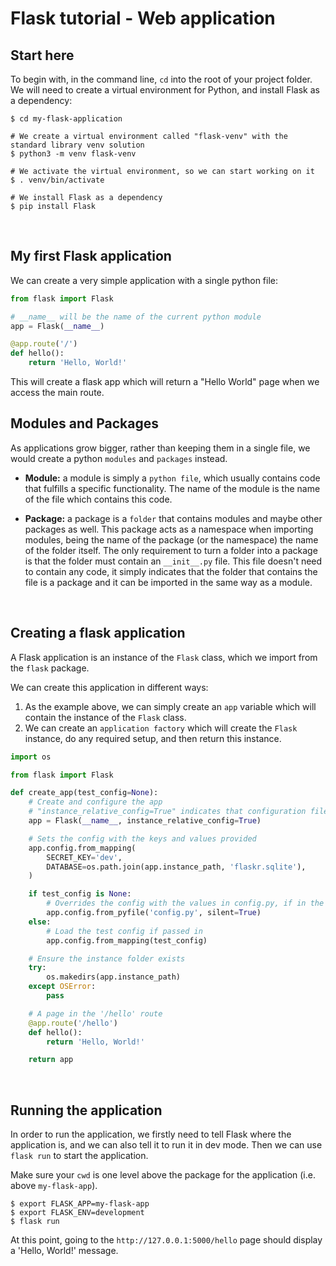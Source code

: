 # Flask tutorial - Web application

## Start here

To begin with, in the command line, `cd` into the root of your project folder. We will need to create a virtual environment for Python, and install Flask as a dependency:

```
$ cd my-flask-application

# We create a virtual environment called "flask-venv" with the standard library venv solution
$ python3 -m venv flask-venv

# We activate the virtual environment, so we can start working on it
$ . venv/bin/activate

# We install Flask as a dependency
$ pip install Flask
```
<br/>

## My first Flask application

We can create a very simple application with a single python file:

```python
from flask import Flask

# __name__ will be the name of the current python module
app = Flask(__name__)

@app.route('/')
def hello():
    return 'Hello, World!'
```

This will create a flask app which will return a "Hello World" page when we access the main route.
<br/>

## Modules and Packages

As applications grow bigger, rather than keeping them in a single file, we would create a python `modules` and `packages` instead.

* __Module:__ a module is simply a `python file`, which usually contains code that fulfills a specific functionality. The name of the module is the name of the file which contains this code.

* __Package:__ a package is a `folder` that contains modules and maybe other packages as well. This package acts as a namespace when importing modules, being the name of the package (or the namespace) the name of the folder itself. The only requirement to turn a folder into a package is that the folder must contain an `__init__.py` file. This file doesn't need to contain any code, it simply indicates that the folder that contains the file is a package and it can be imported in the same way as a module.
<br/>

## Creating a flask application

A Flask application is an instance of the `Flask` class, which we import from the `flask` package.

We can create this application in different ways:

1. As the example above, we can simply create an `app` variable which will contain the instance of the `Flask` class.
2. We can create an `application factory` which will create the `Flask` instance, do any required setup, and then return this instance.

```python
import os

from flask import Flask

def create_app(test_config=None):
    # Create and configure the app
    # "instance_relative_config=True" indicates that configuration files are relative to the 'instance folder', which is outside the app
    app = Flask(__name__, instance_relative_config=True)

    # Sets the config with the keys and values provided
    app.config.from_mapping(
        SECRET_KEY='dev',
        DATABASE=os.path.join(app.instance_path, 'flaskr.sqlite'),
    )

    if test_config is None:
        # Overrides the config with the values in config.py, if in the instance folder
        app.config.from_pyfile('config.py', silent=True)
    else:
        # Load the test config if passed in
        app.config.from_mapping(test_config)

    # Ensure the instance folder exists
    try:
        os.makedirs(app.instance_path)
    except OSError:
        pass

    # A page in the '/hello' route
    @app.route('/hello')
    def hello():
        return 'Hello, World!'

    return app
```
<br/>

## Running the application

In order to run the application, we firstly need to tell Flask where the application is, and we can also tell it to run it in dev mode.
Then we can use `flask run` to start the application.

Make sure your `cwd` is one level above the package for the application (i.e. above `my-flask-app`).

```
$ export FLASK_APP=my-flask-app
$ export FLASK_ENV=development
$ flask run
```

At this point, going to the `http://127.0.0.1:5000/hello` page should display a 'Hello, World!' message.
